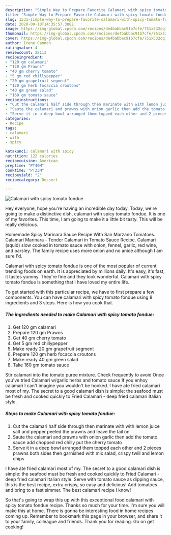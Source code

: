 ```yaml
---
description: "Simple Way to Prepare Favorite Calamari with spicy tomato fondue"
title: "Simple Way to Prepare Favorite Calamari with spicy tomato fondue"
slug: 1531-simple-way-to-prepare-favorite-calamari-with-spicy-tomato-fondue
date: 2020-09-10T14:35:57.308Z
image: https://img-global.cpcdn.com/recipes/de4babbac91b7cfe/751x532cq70/calamari-with-spicy-tomato-fondue-recipe-main-photo.jpg
thumbnail: https://img-global.cpcdn.com/recipes/de4babbac91b7cfe/751x532cq70/calamari-with-spicy-tomato-fondue-recipe-main-photo.jpg
cover: https://img-global.cpcdn.com/recipes/de4babbac91b7cfe/751x532cq70/calamari-with-spicy-tomato-fondue-recipe-main-photo.jpg
author: Irene Cannon
ratingvalue: 4
reviewcount: 28113
recipeingredient:
- "120 gm calamari"
- "120 gm Prawns"
- "40 gm cherry tomato"
- "5 gm red chillypepper"
- "20 gm grapefruit segment"
- "120 gm herb focaccia croutons"
- "40 gm green salad"
- "160 gm tomato sauce"
recipeinstructions:
- "Cut the calamari half side through then marinate with with lemon juice salt and pepper peeled the prawns and leave the tail on"
- "Saute the calamari and prawns with onion garlic then add the tomato sauce add chopped red chilly put the cherry tomato"
- "Serve it in a deep bowl arranged them topped each other and 2 pieces prawns both sides then garnished with mix salad, crispy twill and lemon chips"
categories:
- Recipe
tags:
- calamari
- with
- spicy

katakunci: calamari with spicy 
nutrition: 122 calories
recipecuisine: American
preptime: "PT40M"
cooktime: "PT33M"
recipeyield: "2"
recipecategory: Dessert

---
```



![Calamari with spicy tomato fondue](https://img-global.cpcdn.com/recipes/de4babbac91b7cfe/751x532cq70/calamari-with-spicy-tomato-fondue-recipe-main-photo.jpg)

Hey everyone, hope you're having an incredible day today. Today, we're going to make a distinctive dish, calamari with spicy tomato fondue. It is one of my favorites. This time, I am going to make it a little bit tasty. This will be really delicious.

Homemade Spicy Marinara Sauce Recipe With San Marzano Tomatoes. Calamari Marinara - Tender Calamari in Tomato Sauce Recipe. Calamari (squid) slow cooked in tomato sauce with onion, fennel, garlic, red wine, and parsley. The family recipe uses more onion and no anice although I am sure I&#39;d.

Calamari with spicy tomato fondue is one of the most popular of current trending foods on earth. It is appreciated by millions daily. It's easy, it's fast, it tastes yummy. They're fine and they look wonderful. Calamari with spicy tomato fondue is something that I have loved my entire life.


To get started with this particular recipe, we have to first prepare a few components. You can have calamari with spicy tomato fondue using 8 ingredients and 3 steps. Here is how you cook that.

<!--inarticleads1-->

##### The ingredients needed to make Calamari with spicy tomato fondue:

1. Get 120 gm calamari
1. Prepare 120 gm Prawns
1. Get 40 gm cherry tomato
1. Get 5 gm red chillypepper
1. Make ready 20 gm grapefruit segment
1. Prepare 120 gm herb focaccia croutons
1. Make ready 40 gm green salad
1. Take 160 gm tomato sauce


Stir calamari into the tomato puree mixture. Check frequently to avoid Once you&#39;ve tried Calamari w/garlic herbs and tomato sauce If you enhoy calamari I can&#39;t imagine you wouldn&#39;t be hooked. I have ate fried calamari most of my. The secret to a good calamari dish is simple: the seafood must be fresh and cooked quickly to Fried Calamari - deep fried calamari Italian style. 

<!--inarticleads2-->

##### Steps to make Calamari with spicy tomato fondue:

1. Cut the calamari half side through then marinate with with lemon juice salt and pepper peeled the prawns and leave the tail on
1. Saute the calamari and prawns with onion garlic then add the tomato sauce add chopped red chilly put the cherry tomato
1. Serve it in a deep bowl arranged them topped each other and 2 pieces prawns both sides then garnished with mix salad, crispy twill and lemon chips


I have ate fried calamari most of my. The secret to a good calamari dish is simple: the seafood must be fresh and cooked quickly to Fried Calamari - deep fried calamari Italian style. Serve with tomato sauce as dipping sauce, this is the best recipe, extra crispy, so easy and delicious! Add tomatoes and bring to a fast simmer. The best calamari recipe I know! 

So that's going to wrap this up with this exceptional food calamari with spicy tomato fondue recipe. Thanks so much for your time. I'm sure you will make this at home. There is gonna be interesting food in home recipes coming up. Remember to bookmark this page in your browser, and share it to your family, colleague and friends. Thank you for reading. Go on get cooking!
